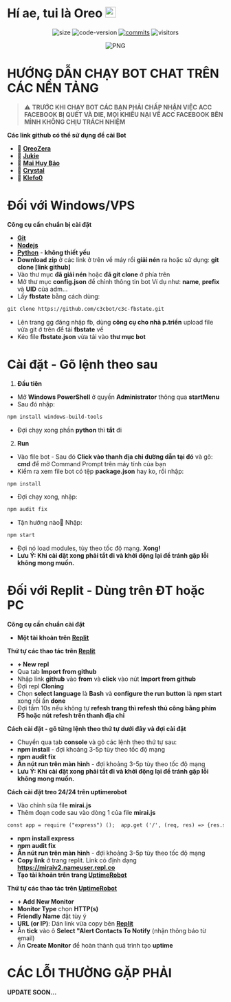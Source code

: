 
<h1> Hí ae, tui là Oreo <img src="https://github.com/souvikguria98/souvikguria98/blob/master/Hi.gif" width="25"></h1> 

<p align="center">
	<img alt="size" src="https://img.shields.io/github/repo-size/OreoZera/OREO_plus.svg?style=flat-square&label=size">
	<img alt="code-version" src="https://img.shields.io/badge/dynamic/json?color=red&label=code%20version&prefix=v&query=%24.version&url=https%3A%2F%2Fraw.githubusercontent.com%2FOreoZera%2FOREO_plus%2Fmaster%2Fpackage.json&style=flat-square">
	<a href="https://github.com/OreoZera/OREO_plus/commits"><img alt="commits" src="https://img.shields.io/github/commit-activity/m/OreoZera/OREO_plus.svg?label=commit&style=flat-square"></a>
    	<img alt="visitors" src="https://visitor-badge.laobi.icu/badge?page_id=OreoZera.OREO_plus">
</p>

<p align="center">
    <img align="center" alt="PNG" src="https://media0.giphy.com/media/cBncDNrdxga2I/giphy.gif" />
</p> 

<h1>HƯỚNG DẪN CHẠY BOT CHAT TRÊN CÁC NỀN TẢNG</h1>

> :warning: **TRƯỚC KHI CHẠY BOT CÁC BẠN PHẢI CHẤP NHẬN VIỆC ACC FACEBOOK BỊ QUÉT VÀ DIE, MỌI KHIẾU NẠI VỀ ACC FACEBOOK BÊN MÌNH KHÔNG CHỊU TRÁCH NHIỆM**

**Các link github có thể sử dụng để cài Bot**

- 🍪 **[OreoZera](https://github.com/OreoZera/OREO_plus)** 
- 🍪 **[Jukie](https://github.com/D-Jukie/jukie_main)**
- 🍪 **[Mai Huy Bảo](https://github.com/maihuybao/MiraiBypassGban)**
- 🍪 **[Crystal](https://github.com/Crystal7826/mirai-crystal-master)**
- 🍪 **[Klefo0](https:/github.com/Klefo0/mirai_maintain)**

<h1>Đối với Windows/VPS</h1> 

**Công cụ cần chuẩn bị cài đặt**

- **[Git](https://git-scm.com/)** 
- **[Nodejs](https://nodejs.org/en/)**
- **[Python](https://www.python.org/)** - **không thiết yếu**
- **Download zip** ở các link ở trên về máy rồi **giải nén** ra hoặc sử dụng: **git clone [link github]**
- Vào thư mục **đã giải nén** hoặc **đã git clone** ở phía trên
- Mở thư mục **config.json** để chỉnh thông tin bot
Ví dụ như: **name**, **prefix** và **UID** của adm...
- Lấy **fbstate** bằng cách dùng:
```diff
git clone https://github.com/c3cbot/c3c-fbstate.git
```
- Lên trang gg đăng nhập fb, dùng **công cụ cho nhà p.triển** upload file vừa git ở trên để tải **fbstate** về
- Kéo file **fbstate.json** vừa tải vào **thư mục bot**

# Cài đặt - Gõ lệnh theo sau
1. **Đầu tiên** 
- Mở **Windows PowerShell** ở quyền **Administrator** thông qua **startMenu**
- Sau đó nhập:
```diff
npm install windows-build-tools
```
- Đợi chạy xong phần **python** thì **tắt** đi

2. **Run**
- Vào file bot - Sau đó **Click vào thanh địa chỉ đường dẫn tại đó** và gõ: **cmd** để mở Command Prompt trên máy tính của bạn
- Kiểm ra xem file bot có tệp **package.json** hay ko, rồi nhập:
```diff
npm install
```
- Đợi chạy xong, nhập:
```diff
npm audit fix
```
- Tận hưởng nào🥴 Nhập:
```diff
npm start
```
- Đợi nó load modules, tùy theo tốc độ mạng. **Xong!**
- **Lưu Ý: Khi cài đặt xong phải tắt đi và khởi động lại để tránh gặp lỗi không mong muốn.**




<h1>Đối với Replit - Dùng trên ĐT hoặc PC</h1> 

**Công cụ cần chuẩn cài đặt**

- **Một tài khoản trên [Replit](https://replit.com/)**

**Thứ tự các thao tác trên [Replit](https://replit.com/)**

- **+ New repl**
- Qua tab **Import from github**
- Nhập link **github** vào **from** và **click** vào nút **Import from github**
- Đợi repl **Cloning**
- Chọn **select language** là **Bash** và **configure the run button** là **npm start** xong rồi ấn **done**
- Đợi tầm 10s nếu không tự **refesh trang thì refesh thủ công bằng phím F5 hoặc nút refesh trên thanh địa chỉ**

**Cách cài đặt - gõ từng lệnh theo thứ tự dưới đây và đợi cài đặt**

- Chuyển qua tab **console** và gõ các lệnh theo thứ tự sau:
- **npm install** - đợi khoảng 3-5p tùy theo tốc độ mạng
- **npm audit fix**
- **Ấn nút run trên màn hình** - đợi khoảng 3-5p tùy theo tốc độ mạng
- **Lưu Ý: Khi cài đặt xong phải tắt đi và khởi động lại để tránh gặp lỗi không mong muốn.**

**Cách cài đặt treo 24/24 trên uptimerobot**

- Vào chỉnh sửa file **mirai.js**
- Thêm đoạn code sau vào dòng 1 của file **mirai.js**

```diff
const app = require ("express") ();  app.get ('/', (req, res) => {res.send ("RUN BOT");});app.listen(process.env. PORT);    
```

- **npm install express**
- **npm audit fix**
- **Ấn nút run trên màn hình** - đợi khoảng 3-5p tùy theo tốc độ mạng
- **Copy link** ở trang replit. Link có định dạng **https://miraiv2.nameuser.repl.co**
- **Tạo tài khoản trên trang [UptimeRobot](https://uptimerobot.com/)**

**Thứ tự các thao tác trên [UptimeRobot](https://uptimerobot.com/)**


- **+  Add New Monitor**
- **Monitor Type** chọn **HTTP(s)**
- **Friendly Name** đặt tùy ý
- **URL (or IP)**: Dán link vừa copy bên **[Replit](https://replit.com/)** 
- Ấn **tick** vào ô  **Select "Alert Contacts To Notify** (nhận thông báo từ email)
- Ấn **Create Monitor** để hoàn thành quá trình tạo **uptime**


<h1>CÁC LỖI THƯỜNG GẶP PHẢI</h1> 

**UPDATE SOON...**
